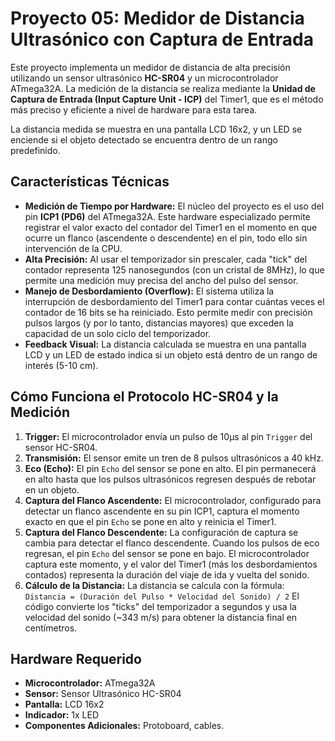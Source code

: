# Proyecto 05: Medidor de Distancia Ultrasónico con Captura de Entrada

Este proyecto implementa un medidor de distancia de alta precisión utilizando un sensor ultrasónico **HC-SR04** y un microcontrolador ATmega32A. La medición de la distancia se realiza mediante la **Unidad de Captura de Entrada (Input Capture Unit - ICP)** del Timer1, que es el método más preciso y eficiente a nivel de hardware para esta tarea.

La distancia medida se muestra en una pantalla LCD 16x2, y un LED se enciende si el objeto detectado se encuentra dentro de un rango predefinido.

## Características Técnicas
*   **Medición de Tiempo por Hardware:** El núcleo del proyecto es el uso del pin **ICP1 (PD6)** del ATmega32A. Este hardware especializado permite registrar el valor exacto del contador del Timer1 en el momento en que ocurre un flanco (ascendente o descendente) en el pin, todo ello sin intervención de la CPU.
*   **Alta Precisión:** Al usar el temporizador sin prescaler, cada "tick" del contador representa 125 nanosegundos (con un cristal de 8MHz), lo que permite una medición muy precisa del ancho del pulso del sensor.
*   **Manejo de Desbordamiento (Overflow):** El sistema utiliza la interrupción de desbordamiento del Timer1 para contar cuántas veces el contador de 16 bits se ha reiniciado. Esto permite medir con precisión pulsos largos (y por lo tanto, distancias mayores) que exceden la capacidad de un solo ciclo del temporizador.
*   **Feedback Visual:** La distancia calculada se muestra en una pantalla LCD y un LED de estado indica si un objeto está dentro de un rango de interés (5-10 cm).

## Cómo Funciona el Protocolo HC-SR04 y la Medición
1.  **Trigger:** El microcontrolador envía un pulso de 10µs al pin `Trigger` del sensor HC-SR04.
2.  **Transmisión:** El sensor emite un tren de 8 pulsos ultrasónicos a 40 kHz.
3.  **Eco (Echo):** El pin `Echo` del sensor se pone en alto. El pin permanecerá en alto hasta que los pulsos ultrasónicos regresen después de rebotar en un objeto.
4.  **Captura del Flanco Ascendente:** El microcontrolador, configurado para detectar un flanco ascendente en su pin ICP1, captura el momento exacto en que el pin `Echo` se pone en alto y reinicia el Timer1.
5.  **Captura del Flanco Descendente:** La configuración de captura se cambia para detectar el flanco descendente. Cuando los pulsos de eco regresan, el pin `Echo` del sensor se pone en bajo. El microcontrolador captura este momento, y el valor del Timer1 (más los desbordamientos contados) representa la duración del viaje de ida y vuelta del sonido.
6.  **Cálculo de la Distancia:** La distancia se calcula con la fórmula:
    `Distancia = (Duración del Pulso * Velocidad del Sonido) / 2`
    El código convierte los "ticks" del temporizador a segundos y usa la velocidad del sonido (~343 m/s) para obtener la distancia final en centímetros.

## Hardware Requerido
*   **Microcontrolador:** ATmega32A
*   **Sensor:** Sensor Ultrasónico HC-SR04
*   **Pantalla:** LCD 16x2
*   **Indicador:** 1x LED
*   **Componentes Adicionales:** Protoboard, cables.
